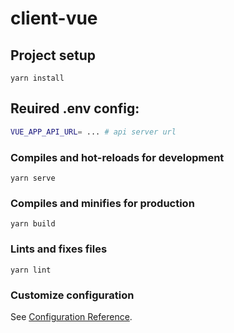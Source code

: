 # client-vue

## Project setup
```
yarn install
```

## Reuired .env config:

```sh
VUE_APP_API_URL= ... # api server url
```

### Compiles and hot-reloads for development
```
yarn serve
```

### Compiles and minifies for production
```
yarn build
```

### Lints and fixes files
```
yarn lint
```

### Customize configuration
See [Configuration Reference](https://cli.vuejs.org/config/).
